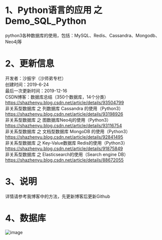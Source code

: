 # 1、Python语言的应用 之 Demo_SQL_Python
python3各种数据库的使用，包括：MySQL、Redis、Cassandra、Mongodb、Neo4j等 <BR/> 

# 2、更新信息
开发者：沙振宇（沙师弟专栏） <BR/>
创建时间：2019-6-24 <BR/>
最后一次更新时间：2019-12-16<BR/>
CSDN博客：数据库总结（350个数据库，14个分类）<BR/>
https://shazhenyu.blog.csdn.net/article/details/93504799<BR/>
非关系型数据库 之 列数据库 Cassandra 的使用（Python3）<BR/>
https://shazhenyu.blog.csdn.net/article/details/93198926<BR/>
非关系型数据库 之 图数据库Neo4j的使用（Python3）<BR/>
https://shazhenyu.blog.csdn.net/article/details/93116754<BR/>
非关系型数据库 之 文档型数据库 MongoDB 的使用（Python3）<BR/>
https://shazhenyu.blog.csdn.net/article/details/92841495<BR/>
非关系型数据库 之 Key-Value数据库 Redis的使用（Python3）<BR/>
https://shazhenyu.blog.csdn.net/article/details/91875849<BR/>
非关系型数据库 之 Elasticsearch的使用（Search engine DB）<BR/>
https://shazhenyu.blog.csdn.net/article/details/88672055<BR/>
# 3、说明
详情请参考我博客中的方法，先更新博客后更新Github
# 4、数据库
![image](https://github.com/ShaShiDiZhuanLan/Demo_SQL_Python/blob/master/%E6%95%B0%E6%8D%AE%E5%BA%93%E6%80%BB%E8%A7%88.png)
